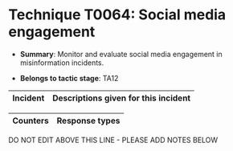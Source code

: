 # Technique T0064: Social media engagement

* **Summary**: Monitor and evaluate social media engagement in misinformation incidents. 

* **Belongs to tactic stage**: TA12


| Incident | Descriptions given for this incident |
| -------- | -------------------- |



| Counters | Response types |
| -------- | -------------- |


DO NOT EDIT ABOVE THIS LINE - PLEASE ADD NOTES BELOW